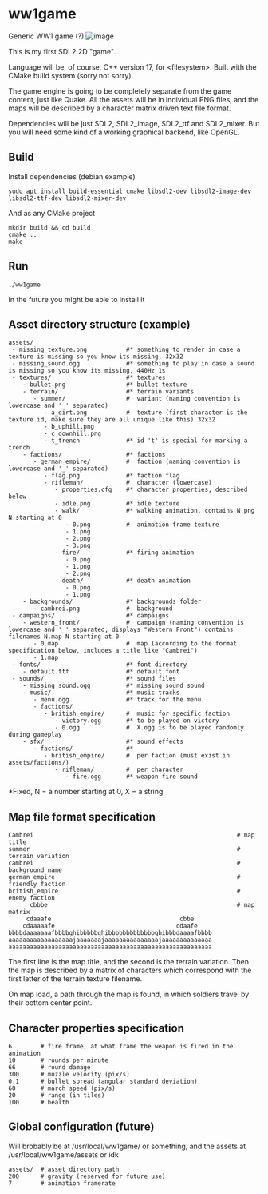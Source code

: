 # ww1game
Generic WW1 game (?)
![image](https://user-images.githubusercontent.com/35542215/189532904-5564c8af-a8f2-49a3-9d2b-37e51142986f.png)

This is my first SDL2 2D "game".

Language will be, of course, C++ version 17, for \<filesystem>. Built with the CMake build system (sorry not sorry).

The game engine is going to be completely separate from the game content, just like Quake.
All the assets will be in individual PNG files, and the maps will be described by a character matrix driven text file format.

Dependencies will be just SDL2, SDL2_image, SDL2_ttf and SDL2_mixer. But you will need some kind of a working graphical backend, like OpenGL.

## Build
Install dependencies (debian example)
```
sudo apt install build-essential cmake libsdl2-dev libsdl2-image-dev libsdl2-ttf-dev libsdl2-mixer-dev
```
And as any CMake project
```
mkdir build && cd build
cmake ..
make
```

## Run
```
./ww1game
```
In the future you might be able to install it

## Asset directory structure (example)
```
assets/
 - missing_texture.png           #* something to render in case a texture is missing so you know its missing, 32x32
 - missing_sound.ogg             #* something to play in case a sound is missing so you know its missing, 440Hz 1s
 - textures/                     #* textures
    - bullet.png                 #* bullet texture
    - terrain/                   #* terrain variants
       - summer/                 #  variant (naming convention is lowercase and '_' separated)
          - a_dirt.png           #  texture (first character is the texture id, make sure they are all unique like this) 32x32
          - b_uphill.png
          - c_downhill.png
          - t_trench             #* id 't' is special for marking a trench
    - factions/                  #* factions
       - german_empire/          #  faction (naming convention is lowercase and '_' separated)
          - flag.png             #* faction flag
          - rifleman/            #  character (lowercase)
             - properties.cfg    #* character properties, described below
             - idle.png          #* idle texture
             - walk/             #* walking animation, contains N.png N starting at 0
                - 0.png          #  animation frame texture
                - 1.png
                - 2.png
                - 3.png
             - fire/             #* firing animation
                - 0.png
                - 1.png
                - 2.png
             - death/            #* death animation
                - 0.png
                - 1.png
    - backgrounds/               #* backgrounds folder
       - cambrei.png             #  background
 - campaigns/                    #* campaigns
    - western_front/             #  campaign (naming convention is lowercase and '_' separated, displays "Western Front") contains filenames N.map N starting at 0
       - 0.map                   #  map (according to the format specification below, includes a title like "Cambrei")
       - 1.map
 - fonts/                        #* font directory
    - default.ttf                #* default font
 - sounds/                       #* sound files
    - missing_sound.ogg          #* missing sound sound
    - music/                     #* music tracks
       - menu.ogg                #* track for the menu
       - factions/
          - british_empire/      #  music for specific faction
             - victory.ogg       #* to be played on victory
             - 0.ogg             #  X.ogg is to be played randomly during gameplay
    - sfx/                       #* sound effects
       - factions/               #* 
          - british_empire/      #  per faction (must exist in assets/factions/)
             - rifleman/         #  per character
                - fire.ogg       #* weapon fire sound
```
*Fixed, N = a number starting at 0, X = a string

## Map file format specification
```
Cambrei                                                         # map title
summer                                                          # terrain variation
cambrei                                                         # background name
german_empire                                                   # friendly faction
british_empire                                                  # enemy faction
      cbbbe                                                     # map matrix
     cdaaafe                                    cbbe     
    cdaaaaafe                                  cdaafe    
bbbbdaaaaaaafbbbbghibbbbbghibbbbbbbbbbbbbghibbbdaaaafbbbb
aaaaaaaaaaaaaaaaaajaaaaaaajaaaaaaaaaaaaaaajaaaaaaaaaaaaaa
aaaaaaaaaaaaaaaaaaaaaaaaaaaaaaaaaaaaaaaaaaaaaaaaaaaaaaaaa
```
The first line is the map title, and the second is the terrain variation. 
Then the map is described by a matrix of characters which correspond with the first letter of the terrain texture filename.

On map load, a path through the map is found, in which soldiers travel by their bottom center point.

## Character properties specification
```
6        # fire frame, at what frame the weapon is fired in the animation
10       # rounds per minute
66       # round damage
300      # muzzle velocity (pix/s)
0.1      # bullet spread (angular standard deviation)
60       # march speed (pix/s)
20       # range (in tiles)
100      # health
```

## Global configuration (future)
Will brobably be at /usr/local/ww1game/ or something, and the assets at /usr/local/ww1game/assets or idk
```
assets/  # asset directory path
200      # gravity (reserved for future use)
7        # animation framerate
```

